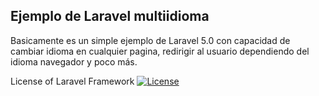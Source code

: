## Ejemplo de Laravel multiidioma

Basicamente es un simple ejemplo de Laravel 5.0 con capacidad de cambiar idioma en cualquier pagina,
redirigir al usuario dependiendo del idioma navegador y poco más.

License of Laravel Framework
[![License](https://poser.pugx.org/laravel/framework/license.svg)](https://packagist.org/packages/laravel/framework)